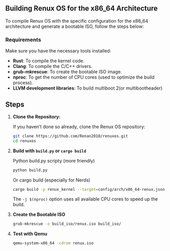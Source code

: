 ## Building Renux OS for the x86_64 Architecture

To compile Renux OS with the specific configuration for the x86_64 architecture and generate a bootable ISO, follow the steps below:

### Requirements

Make sure you have the necessary tools installed:

- **Rust**: To compile the kernel code.
- **Clang**: To compile the C/C++ drivers.
- **grub-mkrescue**: To create the bootable ISO image.
- **nproc**: To get the number of CPU cores (used to optimize the build process).
- **LLVM development libraries**: To build multiboot 2(or multibootheader)
## Steps

1. **Clone the Repository:**

   If you haven’t done so already, clone the Renux OS repository:

   ```bash
   git clone https://github.com/Renan2010/renuxos.git
   cd renuxos
   ```
2. **Build with `build.py` or `cargo build`**
   
   Python build.py scripty (more friendly)
   ```bash
   python build.py
   ```
   Or cargo build (especially for Nerds)
   ```bash
   cargo build -p renux_kernel --target=config/arch/x86_64-renux.json -j $(nproc)
   ```
   The `-j $(nproc)` option uses all available CPU cores to speed up the build.

4. **Create the Bootable ISO**
   ```bash
   grub-mkrescue -o build_iso/renux.iso build_iso/
   ```
5. **Test with Qemu**
   ```bash
   qemu-system-x86_64 -cdrom renux.iso
   ```
